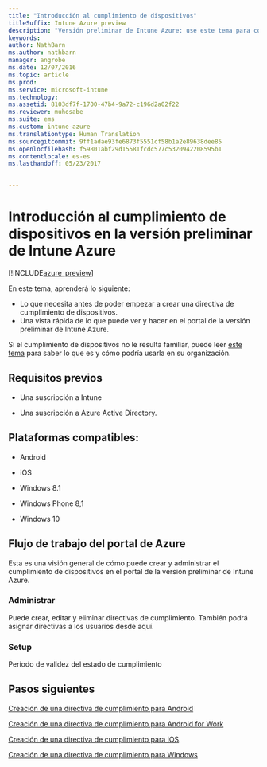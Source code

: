 ```yaml
---
title: "Introducción al cumplimiento de dispositivos"
titleSuffix: Intune Azure preview
description: "Versión preliminar de Intune Azure: use este tema para comprender los requisitos previos necesarios para crear directivas de cumplimiento en Microsoft Intune."
keywords: 
author: NathBarn
ms.author: nathbarn
manager: angrobe
ms.date: 12/07/2016
ms.topic: article
ms.prod: 
ms.service: microsoft-intune
ms.technology: 
ms.assetid: 8103df7f-1700-47b4-9a72-c196d2a02f22
ms.reviewer: muhosabe
ms.suite: ems
ms.custom: intune-azure
ms.translationtype: Human Translation
ms.sourcegitcommit: 9ff1adae93fe6873f5551cf58b1a2e89638dee85
ms.openlocfilehash: f59801abf29d15581fcdc577c5320942208595b1
ms.contentlocale: es-es
ms.lasthandoff: 05/23/2017


---
```


# <a name="get-started-with-device-compliance-in-intune-azure-preview"></a>Introducción al cumplimiento de dispositivos en la versión preliminar de Intune Azure


[!INCLUDE[azure_preview](./includes/azure_preview.md)]

En este tema, aprenderá lo siguiente: 

- Lo que necesita antes de poder empezar a crear una directiva de cumplimiento de dispositivos.
- Una vista rápida de lo que puede ver y hacer en el portal de la versión preliminar de Intune Azure. 

Si el cumplimiento de dispositivos no le resulta familiar, puede leer [este tema](device-compliance.md) para saber lo que es y cómo podría usarla en su organización.

##  <a name="pre-requisites"></a>Requisitos previos

-   Una suscripción a Intune

-   Una suscripción a Azure Active Directory.

##  <a name="supported-platforms"></a>Plataformas compatibles:

-   Android

-   iOS

-   Windows 8.1

-   Windows Phone 8,1

-   Windows 10

##  <a name="azure-portal-workflow"></a>Flujo de trabajo del portal de Azure

Esta es una visión general de cómo puede crear y administrar el cumplimiento de dispositivos en el portal de la versión preliminar de Intune Azure.

<!---### Overview

When you choose the **Set device compliance** workload, the blade opens with an  **Overview** section that displays a summary view of your compliance policies that you have created and the status of the devices they have been applied to. If you
don’t have any policies configured yet, the overview will just include the various reports but with no data.--->

### <a name="manage"></a>Administrar

Puede crear, editar y eliminar directivas de cumplimiento. También podrá asignar directivas a los usuarios desde aquí.

<!---### Monitor

This section is a detailed view of what you see in the **Overview**. A list of all the reports are displayed in this section and you can interactively drill down through each of these reports.--->

### <a name="setup"></a>Setup

Período de validez del estado de cumplimiento

##  <a name="next-steps"></a>Pasos siguientes
[Creación de una directiva de cumplimiento para Android](compliance-policy-create-android.md)

[Creación de una directiva de cumplimiento para Android for Work](compliance-policy-create-android-for-work.md)

[Creación de una directiva de cumplimiento para iOS](compliance-policy-create-ios.md).

[Creación de una directiva de cumplimiento para Windows](compliance-policy-create-windows.md)

